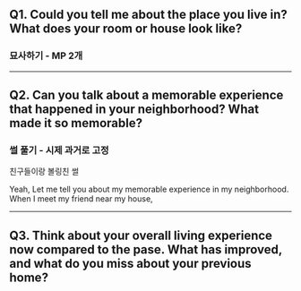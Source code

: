 ## Q1. Could you tell me about the place you live in? What does your room or house look like?
### 묘사하기 - MP 2개

---
## Q2. Can you talk about a memorable experience that happened in your neighborhood? What made it so memorable?
### 썰 풀기 - 시제 **과거**로 고정

친구들이랑 볼링친 썰

Yeah, Let me tell you about my memorable experience in my neighborhood. When I meet my friend near my house, 

---
## Q3. Think about your overall living experience now compared to the pase. What has improved, and what do you miss about your previous home?


